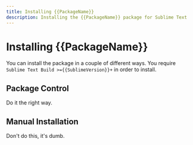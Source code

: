 ```yaml
---
title: Installing {{PackageName}}
description: Installing the {{PackageName}} package for Sublime Text
---
```


# Installing {{PackageName}}

You can install the package in a couple of different ways. You require
`Sublime Text Build >={{SublimeVersion}}+` in order to install.


## Package Control

Do it the right way.


## Manual Installation

Don't do this, it's dumb.

